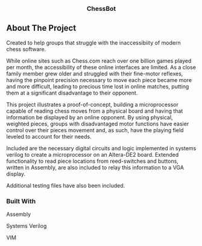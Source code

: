 <a id="readme-top"></a>
<!-- PROJECT LOGO -->
<br />
<div align="center">
<h3 align="center">ChessBot</h3>
</div>

<!-- ABOUT THE PROJECT -->
## About The Project

Created to help groups that struggle with the inaccessibiity of modern chess software.

While online sites such as Chess.com reach over one billion games played per month, the accessibility of these online interfaces are limited. As a close family member grew older and struggled with their fine-motor reflexes, having the pinpoint precision necessary to move each piece became more and more difficult, leading to precious time lost in online matches, putting them at a significant disadvantage to their opponent.

This project illustrates a proof-of-concept, building a microprocessor capable of reading chess moves from a physical board and having that information be displayed by an online opponent. By using physical, weighted pieces, groups with disadvantaged motor functions have easier control over their pieces movement and, as such, have the playing field leveled to account for their needs.

Included are the necessary digital circuits and logic implemented in systems verilog to create a microprocessor on an Altera-DE2 board. Extended functionality to read piece locations from reed-switches and buttons, written in Assembly, are also included to relay this information to a VGA display.

Additional testing files have also been included.

### Built With

Assembly

Systems Verilog

VIM
